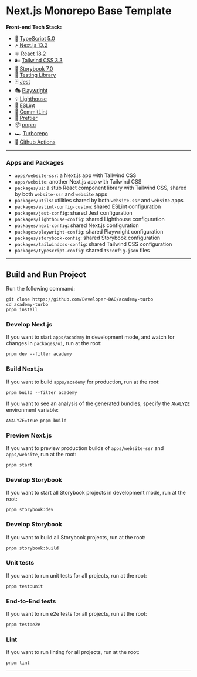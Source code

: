 # Next.js Monorepo Base Template

**Front-end Tech Stack:**
- 📏 [TypeScript 5.0](https://www.typescriptlang.org/)
- ⚡️ [Next.js 13.2](https://nextjs.org/)
- ⚛️ [React 18.2](https://reactjs.org/)
- 🌬️ [Tailwind CSS 3.3](https://tailwindcss.com/)
- 📕 [Storybook 7.0](https://storybook.js.org/)
- 🧪 [Testing Library](https://testing-library.com/)
- 🃏 [Jest](https://jestjs.io/)
- 🎭 [Playwright](https://playwright.dev/)
- 💡 [Lighthouse](https://developer.chrome.com/docs/lighthouse/)
- 🧹 [ESLint](https://eslint.org/)
- 🤖 [CommitLint](https://commitlint.js.org/)
- 💖 [Prettier](https://prettier.io/)
- 📦 [pnpm](https://pnpm.io/)
- 🏎️ [Turborepo](https://turbo.build/repo)
- 👷 [Github Actions](https://github.com/features/actions)

----

### Apps and Packages

- `apps/website-ssr`: a Next.js app with Tailwind CSS
- `apps/website`: another Next.js app with Tailwind CSS
- `packages/ui`: a stub React component library with Tailwind CSS, shared by both `website-ssr` and `website` apps
- `packages/utils`: utilities shared by both `website-ssr` and `website` apps
- `packages/eslint-config-custom`: shared ESLint configuration
- `packages/jest-config`: shared Jest configuration
- `packages/lighthouse-config`: shared Lighthouse configuration
- `packages/next-config`: shared Next.js configuration
- `packages/playwright-config`: shared Playwright configuration
- `packages/storybook-config`: shared Storybook configuration
- `packages/tailwindcss-config`: shared Tailwind CSS configuration
- `packages/typescript-config`: shared `tsconfig.json` files

----

## Build and Run Project

Run the following command:

```
git clone https://github.com/Developer-DAO/academy-turbo
cd academy-turbo
pnpm install
```

### Develop Next.js

If you want to start `apps/academy` in development mode, and watch for changes in `packages/ui`, run at the root:

```
pnpm dev --filter academy
```

### Build Next.js

If you want to build `apps/academy` for production, run at the root:

```
pnpm build --filter academy
```

If you want to see an analysis of the generated bundles, specify the `ANALYZE` environment variable:

```
ANALYZE=true pnpm build
```

### Preview Next.js

If you want to preview production builds of `apps/website-ssr` and `apps/website`, run at the root:

```
pnpm start
```

### Develop Storybook

If you want to start all Storybook projects in development mode, run at the root:

```
pnpm storybook:dev
```

### Develop Storybook

If you want to build all Storybook projects, run at the root:

```
pnpm storybook:build
```

### Unit tests

If you want to run unit tests for all projects, run at the root:

```
pnpm test:unit
```

### End-to-End tests

If you want to run e2e tests for all projects, run at the root:

```
pnpm test:e2e
```

### Lint

If you want to run linting for all projects, run at the root:

```
pnpm lint
```

----


